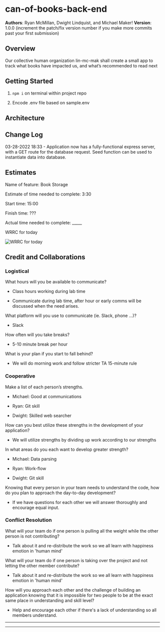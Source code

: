 # can-of-books-back-end

**Authors**: Ryan McMillan, Dwight Lindquist, and Michael Maker!
**Version**: 1.0.0 (increment the patch/fix version number if you make more commits past your first submission)

## Overview

Our collective human organization lin-mc-mak shall create a small app to track what books have impacted us, and what’s recommended to read next

<!-- Provide a high level overview of what this application is and why you are building it, beyond the fact that it's an assignment for this class. (i.e. What's your problem domain?) -->

## Getting Started

1. `npm i` on terminal within project repo

2. Encode .env file based on sample.env

<!-- What are the steps that a user must take in order to build this app on their own machine and get it running? -->

## Architecture

<!-- Provide a detailed description of the application design. What technologies (languages, libraries, etc) you're using, and any other relevant design information. -->

## Change Log

03-28-2022 18:33 - Application now has a fully-functional express server, with a GET route for the database request.
Seed function can be used to instantiate data into database.

## Estimates

Name of feature: Book Storage

Estimate of time needed to complete: 3:30

Start time: 15:00

Finish time: ???

Actual time needed to complete: _____

WRRC for today

![WRRC for today](img/wrrc-lab-11.png "Monday Whiteboard")

## Credit and Collaborations




### Logistical

What hours will you be available to communicate?

* Class hours working during lab time
  
* Communicate during lab time, after hour or early comms will be discussed when the need arises.

What platform will you use to communicate (ie. Slack, phone …)?

* Slack

How often will you take breaks?

* 5-10 minute break per hour

What is your plan if you start to fall behind?

* We will do morning work and follow stricter TA 15-minute rule

### Cooperative

Make a list of each person’s strengths.

* Michael: Good at communications

* Ryan: Git skill

* Dwight: Skilled web searcher

How can you best utilize these strengths in the development of your application?

* We will utilize strengths by dividing up work according to our strengths

In what areas do you each want to develop greater strength?

* Michael: Data parsing

* Ryan: Work-flow

* Dwight: Git skill

Knowing that every person in your team needs to understand the code, how do you plan to approach the day-to-day development?

* If we have questions for each other we will answer thoroughly and encourage equal input.

### Conflict Resolution

What will your team do if one person is pulling all the weight while the other person is not contributing?

* Talk about it and re-distribute the work so we all learn with happiness emotion in 'human mind'

What will your team do if one person is taking over the project and not letting the other member contribute?

* Talk about it and re-distribute the work so we all learn with happiness emotion in 'human mind'

How will you approach each other and the challenge of building an application knowing that it is impossible for two people to be at the exact same place in understanding and skill level?

* Help and encourage each other if there's a lack of understanding so all members understand.

<!-- Give credit (and a link) to other people or resources that helped you build this application. -->

---
---
